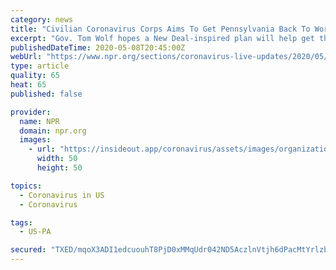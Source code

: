 ```yaml
---
category: news
title: "Civilian Coronavirus Corps Aims To Get Pennsylvania Back To Work"
excerpt: "Gov. Tom Wolf hopes a New Deal-inspired plan will help get the state's more than 1.7 million unemployed residents working again."
publishedDateTime: 2020-05-08T20:45:00Z
webUrl: "https://www.npr.org/sections/coronavirus-live-updates/2020/05/08/852857094/civilian-coronavirus-corps-aims-to-get-pennsylvania-back-to-work"
type: article
quality: 65
heat: 65
published: false

provider:
  name: NPR
  domain: npr.org
  images:
    - url: "https://insideout.app/coronavirus/assets/images/organizations/npr.org-50x50.jpg"
      width: 50
      height: 50

topics:
  - Coronavirus in US
  - Coronavirus

tags:
  - US-PA

secured: "TXED/mqoX3ADI1edcuouhT8PjD0xMMqUdr042ND5AczlnVtjh6dPacMtYrlzb1D6Tx12JU+N6XpqA4nGK9vAHsKBUm+VqSZrlRcxVqGSFPObJTNeMMVqS5G27ku0wNC6NcGCp9StQ7oJdWnlQt7BIVyob1P1tvI/aRtxx/DY0GCIyAHSoIaXtP8OOFoe8EhGTM7cNrIN/6YVOKiyWlc38s+Rrh/e7f+qIkcvNv7NcVxL+UIg+/lONWfI3L3FRTuW3DLIeNVRwox80Z1Ip6lWO4pwpvXRcLginuVbAmbBsilc8OuqympYt03vQYzoNjlXAPJgC7/+vDcbxkJ1JiDJ9W4hbuLWOzjqO5TMjKzJXMGI2OKCJYEPv53vNNfj+LoogqhFzlwFUrdKJFaZlK/fNBEy9z7TVf932+BIPZaw69ZpQVDYuvQuu8PS1Enj4Ib2G8JRCDbTORMghOBTN5FM3cD5kWGMXKmwBSAg2AhUSU0=;LOETg+yLCRyNuoeov6x3aw=="
---
```


